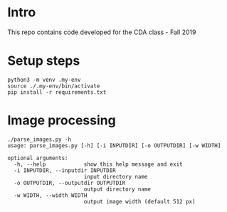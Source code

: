 
# Intro

This repo contains code developed for the CDA class - Fall 2019


# Setup steps

    python3 -m venv .my-env
    source ./.my-env/bin/activate
    pip install -r requirements.txt


# Image processing


    ./parse_images.py -h
    usage: parse_images.py [-h] [-i INPUTDIR] [-o OUTPUTDIR] [-w WIDTH]

    optional arguments:
      -h, --help            show this help message and exit
      -i INPUTDIR, --inputdir INPUTDIR
                            input directory name
      -o OUTPUTDIR, --outputdir OUTPUTDIR
                            output directory name
      -w WIDTH, --width WIDTH
                            output image width (default 512 px)



